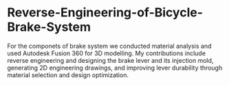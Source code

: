 # Reverse-Engineering-of-Bicycle-Brake-System
For the componets of brake system we conducted material analysis and used Autodesk Fusion 360 for 3D modelling. My contributions include reverse engineering and designing the brake lever and its injection mold, generating 2D engineering drawings, and improving lever durability through material selection and design optimization.
